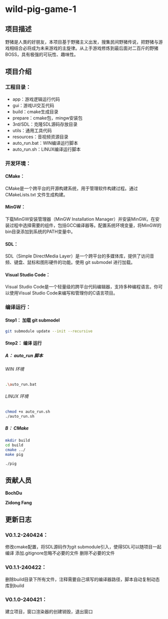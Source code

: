 # wild-pig-game-1

## **项目描述**

野猪是人类的好朋友，本项目基于野猪主义出发，搜集民间野猪传说，把野猪与游戏相结合必将成为未来游戏的主旋律。从上手游戏修炼到最后面对二百斤的野猪BOSS，具有极强的可玩性、趣味性。

## **项目介绍**

### 工程目录：
- app：游戏逻辑运行代码
- gui：游戏UI交互代码
- build：cmake生成目录
- prepare：cmake包，mingw安装包
- 3rd/SDL：克隆SDL源码存放目录
- utils：通用工具代码
- resources：音视频资源目录
- auto_run.bat：WIN编译运行脚本
- auto_run.sh：LINUX编译运行脚本

### 开发环境：

#### CMake：
CMake是一个跨平台的开源构建系统，用于管理软件构建过程。通过 CMakeLists.txt 文件生成构建。

#### MinGW：
下载MinGW安装管理器（MinGW Installation Manager）并安装MinGW。在安装过程中选择需要的组件，包括GCC编译器等。配置系统环境变量，将MinGW的bin目录添加到系统的PATH变量中。

#### SDL：
SDL（Simple DirectMedia Layer）是一个跨平台的多媒体库，提供了访问音频、键盘、鼠标和图形硬件的功能。使用 git submodel 进行加载。

#### Visual Studio Code：
Visual Studio Code是一个轻量级的跨平台代码编辑器，支持多种编程语言。你可以使用Visual Studio Code来编写和管理你的C语言项目。

### 编译运行：

#### Step1： 加载 git submodel

```bash
git submodule update --init --recursive
```

#### Step2： 编译 运行

##### A： auto_run 脚本
###### WIN 环境
```bash
.\auto_run.bat
```
###### LINUX 环境
```bash
chmod +x auto_run.sh
./auto_run.sh
```

##### B： CMake
```bash
mkdir build
cd build
cmake ../
make pig
```
```bash
./pig
```

## **贡献人员**
**BochDu**

**Zidong Fang**

## **更新日志**

### V0.1.2-240424：
修改cmake配置，将SDL源码作为git submodule引入，使得SDL可以随项目一起编译
添加.gitignore忽略不必要的文件
删除不必要的文件

### V0.1.1-240422：
删除build目录下所有文件，注释需要自己填写的编译器路径，脚本自动复制动态库到build

### V0.1.0-240421：
建立项目，窗口渲染器的创建销毁，退出窗口

